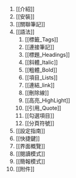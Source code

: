 1. [[介紹]]
2. [[安裝]]
3. [[關聯筆記]]
4. [[語法]]
	1. [[標籤_Tags]]
	2. [[連接筆記]]
	3. [[標題_Headings]]
	4. [[斜體_Italic]]
	5. [[粗體_Bold]]
	6. [[項目_Lists]]
	7. [[連結_link]]
	8. [[刪除線]]
	9. [[高亮_HighLight]]
	10. [[引用_Quote]]
	11. [[勾選項目]]
	12. [[分頁符號]]
5. [[設定指南]]
6. [[快捷鍵]]
7. [[界面概覽]]
8. [[閱讀模式]]
9. [[簡報模式]]
10. [[附件]]